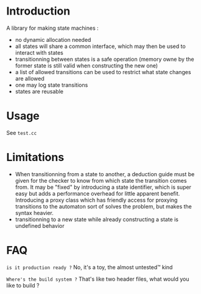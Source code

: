 # Introduction

A library for making state machines :
 - no dynamic allocation needed
 - all states will share a common interface, which may then be used to interact
 with states
 - transitionning between states is a safe operation (memory owne by the former
 state is still valid when constructing the new one)
 - a list of allowed transitions can be used to restrict what state changes are
 allowed
 - one may log state transitions
 - states are reusable

# Usage

See `test.cc`

# Limitations

 - When transitionning from a state to another, a deduction guide must be given
 for the checker to know from which state the transition comes from. It may be
 "fixed" by introducing a state identifier, which is super easy but adds a
 performance overhead for little apparent benefit. Introducing a proxy class
 which has friendly access for proxying transitions to the automaton sort of
 solves the problem, but makes the syntax heavier.
 - transitionning to a new state while already constructing a state is undefined
 behavior

# FAQ

`is it production ready ?`
No, it's a toy, the almost untested™ kind

`Where's the build system ?`
That's like two header files, what would you like to build ?
